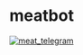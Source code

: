 # meatbot
 
[![meat_telegram](https://github.com/bradlindblad/meatbot/actions/workflows/send_meat_via_telegram.yml/badge.svg)](https://github.com/bradlindblad/meatbot/actions/workflows/send_meat_via_telegram.yml)